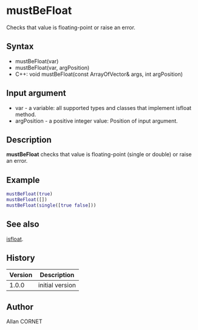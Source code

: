

# mustBeFloat

Checks that value is floating-point or raise an error.

## Syntax

- mustBeFloat(var)
- mustBeFloat(var, argPosition)
- C++: void mustBeFloat(const ArrayOfVector& args, int argPosition)

## Input argument

 - var - a variable: all supported types and classes that implement isfloat method.
 - argPosition - a positive integer value: Position of input argument.

## Description


  <p><b>mustBeFloat</b> checks that value is floating-point (single or double) or raise an error.</p>


## Example

```matlab
mustBeFloat(true)
mustBeFloat([])
mustBeFloat(single([true false]))
```

## See also

[isfloat](../types/isfloat.md).
## History

|Version|Description|
|------|------|
|1.0.0|initial version|


## Author

Allan CORNET



